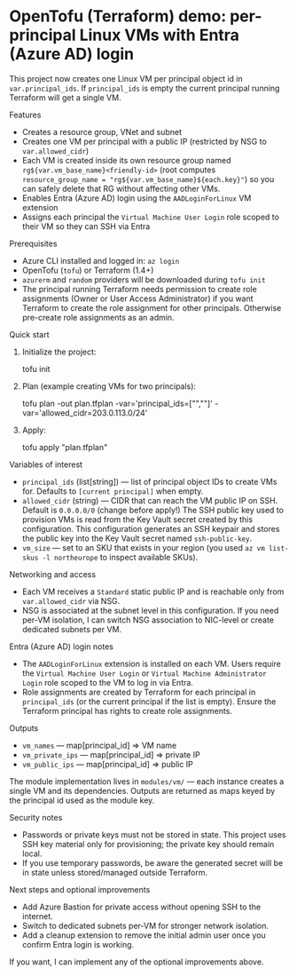 # OpenTofu (Terraform) demo: per-principal Linux VMs with Entra (Azure AD) login

This project now creates one Linux VM per principal object id in `var.principal_ids`. If `principal_ids` is empty the current principal running Terraform will get a single VM.

Features

- Creates a resource group, VNet and subnet
- Creates one VM per principal with a public IP (restricted by NSG to `var.allowed_cidr`)
- Each VM is created inside its own resource group named `rg${var.vm_base_name}<friendly-id>` (root computes `resource_group_name = "rg${var.vm_base_name}${each.key}"`) so you can safely delete that RG without affecting other VMs.
- Enables Entra (Azure AD) login using the `AADLoginForLinux` VM extension
- Assigns each principal the `Virtual Machine User Login` role scoped to their VM so they can SSH via Entra

Prerequisites

- Azure CLI installed and logged in: `az login`
 - OpenTofu (`tofu`) or Terraform (1.4+)
 - `azurerm` and `random` providers will be downloaded during `tofu init`
- The principal running Terraform needs permission to create role assignments (Owner or User Access Administrator) if you want Terraform to create the role assignment for other principals. Otherwise pre-create role assignments as an admin.

Quick start

1. Initialize the project:

   tofu init

2. Plan (example creating VMs for two principals):

   tofu plan -out plan.tfplan -var='principal_ids=["<objid1>","<objid2>"]' -var='allowed_cidr=203.0.113.0/24'

3. Apply:

   tofu apply "plan.tfplan"

Variables of interest

- `principal_ids` (list[string]) — list of principal object IDs to create VMs for. Defaults to `[current principal]` when empty.
- `allowed_cidr` (string) — CIDR that can reach the VM public IP on SSH. Default is `0.0.0.0/0` (change before apply!)
   The SSH public key used to provision VMs is read from the Key Vault secret created by this configuration. This configuration generates an SSH keypair and stores the public key into the Key Vault secret named `ssh-public-key`.
- `vm_size` — set to an SKU that exists in your region (you used `az vm list-skus -l northeurope` to inspect available SKUs).

Networking and access

- Each VM receives a `Standard` static public IP and is reachable only from `var.allowed_cidr` via NSG.
- NSG is associated at the subnet level in this configuration. If you need per-VM isolation, I can switch NSG association to NIC-level or create dedicated subnets per VM.

Entra (Azure AD) login notes

- The `AADLoginForLinux` extension is installed on each VM. Users require the `Virtual Machine User Login` or `Virtual Machine Administrator Login` role scoped to the VM to log in via Entra.
- Role assignments are created by Terraform for each principal in `principal_ids` (or the current principal if the list is empty). Ensure the Terraform principal has rights to create role assignments.

Outputs

- `vm_names` — map[principal_id] => VM name
- `vm_private_ips` — map[principal_id] => private IP
- `vm_public_ips` — map[principal_id] => public IP

The module implementation lives in `modules/vm/` — each instance creates a single VM and its dependencies. Outputs are returned as maps keyed by the principal id used as the module key.

Security notes

- Passwords or private keys must not be stored in state. This project uses SSH key material only for provisioning; the private key should remain local.
- If you use temporary passwords, be aware the generated secret will be in state unless stored/managed outside Terraform.

Next steps and optional improvements

- Add Azure Bastion for private access without opening SSH to the internet.
- Switch to dedicated subnets per-VM for stronger network isolation.
- Add a cleanup extension to remove the initial admin user once you confirm Entra login is working.

If you want, I can implement any of the optional improvements above.
